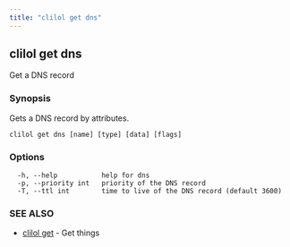 ```yaml
---
title: "clilol get dns"
---
```

## clilol get dns

Get a DNS record

### Synopsis

Gets a DNS record by attributes.

```
clilol get dns [name] [type] [data] [flags]
```

### Options

```
  -h, --help           help for dns
  -p, --priority int   priority of the DNS record
  -T, --ttl int        time to live of the DNS record (default 3600)
```

### SEE ALSO

* [clilol get](clilol_get.md)	 - Get things

